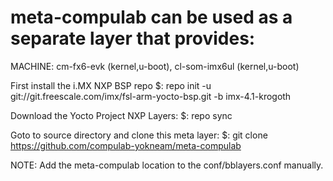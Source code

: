 # meta-compulab can be used as a separate layer that provides:
MACHINE: cm-fx6-evk (kernel,u-boot), cl-som-imx6ul (kernel,u-boot)

First install the i.MX NXP BSP repo
$: repo init -u git://git.freescale.com/imx/fsl-arm-yocto-bsp.git -b imx-4.1-krogoth

Download the Yocto Project NXP Layers:
$: repo sync

Goto to source directory and clone this meta layer:
$: git clone https://github.com/compulab-yokneam/meta-compulab

NOTE: Add the meta-compulab location to the conf/bblayers.conf manually.
